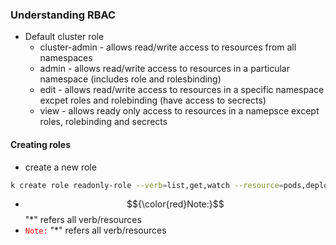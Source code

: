 ### Understanding RBAC
* Default cluster role
    * cluster-admin - allows read/write access to resources from all namespaces
    * admin - allows read/write access to resources in a particular namespace (includes role and rolesbinding)
    * edit - allows read/write access to resources in a specific namespace excpet roles and rolebinding (have access to secrects)
    * view - allows ready only access to resources in a namepsce except roles, rolebinding and secrects

#### Creating roles
* create a new role
```bash
k create role readonly-role --verb=list,get,watch --resource=pods,deployments,services
```

* $${\color{red}Note:}$$ "*" refers all verb/resources
* <code style="color : red">Note:</code> "*" refers all verb/resources
